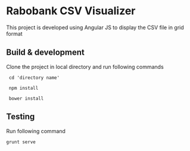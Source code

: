 Rabobank CSV Visualizer
=========================

This project is developed using Angular JS to display the CSV file in grid format

## Build & development

Clone the project in local directory and run following commands

```
 cd 'directory name'
```

```
 npm install
```

```
 bower install
```

## Testing

Run following command

```
grunt serve
```